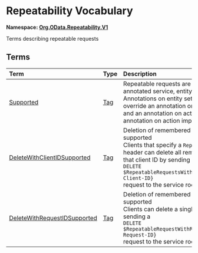 # Repeatability Vocabulary
**Namespace: [Org.OData.Repeatability.V1](Org.OData.Repeatability.V1.xml)**

Terms describing repeatable requests


## Terms

Term|Type|Description
:---|:---|:----------
[Supported](./Org.OData.Repeatability.V1.xml#L69:~:text=Name="-,Supported,-")|[Tag](Org.OData.Core.V1.md#Tag)|<a name="Supported"></a>Repeatable requests are supported for the annotated service, entity set, or action<br>Annotations on entity set or action import level override an annotation on entity container level, and an annotation on action level override an annotation on action import level.
[DeleteWithClientIDSupported](./Org.OData.Repeatability.V1.xml#L74:~:text=Name="-,DeleteWithClientIDSupported,-")|[Tag](Org.OData.Core.V1.md#Tag)|<a name="DeleteWithClientIDSupported"></a>Deletion of remembered requests by client ID is supported<br>Clients that specify a `RepeatabilityClientID` header can delete all remembered requests for that client ID by sending a<br/>`DELETE $RepeatableRequestsWithClientID/{Repeatability-Client-ID}`<br/>request to the service root.
[DeleteWithRequestIDSupported](./Org.OData.Repeatability.V1.xml#L85:~:text=Name="-,DeleteWithRequestIDSupported,-")|[Tag](Org.OData.Core.V1.md#Tag)|<a name="DeleteWithRequestIDSupported"></a>Deletion of remembered requests by request ID is supported<br>Clients can delete a single remembered request by sending a<br/>`DELETE $RepeatableRequestWithRequestID/{Repeatability-Request-ID}`<br/>request to the service root.
